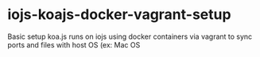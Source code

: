 # iojs-koajs-docker-vagrant-setup
Basic setup koa.js runs on iojs using docker containers via vagrant to sync ports and files with host OS (ex: Mac OS 
